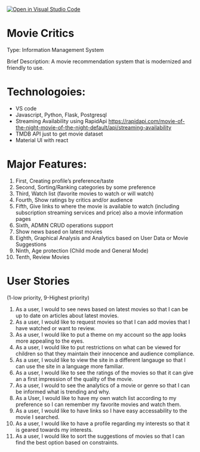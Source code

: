 [![Open in Visual Studio Code](https://classroom.github.com/assets/open-in-vscode-718a45dd9cf7e7f842a935f5ebbe5719a5e09af4491e668f4dbf3b35d5cca122.svg)](https://classroom.github.com/online_ide?assignment_repo_id=11509562&assignment_repo_type=AssignmentRepo)

# Movie Critics

Type: Information Management System

Brief Description: 
A movie recommendation system that is modernized and friendly to use.

# Technologoies:
- VS code
- Javascript, Python, Flask, Postgresql
- Streaming Availability using RapidApi  https://rapidapi.com/movie-of-the-night-movie-of-the-night-default/api/streaming-availability
- TMDB API just to get movie dataset
- Material UI with react

# Major Features:

1. First, Creating profile’s preference/taste
2. Second, Sorting/Ranking categories by some preference
3. Third, Watch list (favorite movies to watch or will watch)
4. Fourth, Show ratings by critics and/or audience
5. Fifth, Give links to where the movie is available to watch (including subscription streaming services and price) also a movie information pages
6. Sixth, ADMIN CRUD operations support
7. Show news based on latest movies 
8. Eighth, Graphical Analysis and Analytics based on User Data or Movie Suggestions
9. Ninth, Age protection (Child mode and General Mode)
10. Tenth, Review Movies 



# User Stories
(1-low priority, 9-Highest priority)

1. As a user, I would to see news based on latest movies so that I can be up to date on articles about latest movies.
2. As a user, I would like to request movies so that I can add movies that I have watched or want to review.
3. As a user, I would like to put a theme on my account so the app looks more appealing to the eyes.
4. As a user, I would like to put restrictions on what can be viewed for children so that they maintain their innocence and audience compliance.
5. As a user, I would like to view the site in a different langauge so that I can use the site in a language more familiar.
6. As a user, I would like to see the ratings of the movies so that it can give an a first impression of the quality of the movie.
7. As a user, I would to see the analytics of a movie or genre so that I can be informed what is trending and why.
8. As a User, I would like to have my own watch list according to my preference so I can remember my favorite movies and watch them.
9. As a user, I would like to have links so I have easy accessability to the movie I searched.
10. As a user, I would like to have a profile regarding my interests so that it is geared towards my interests.
11. As a user, I would like to sort the suggestions of movies so that I can find the best option based on constraints.







